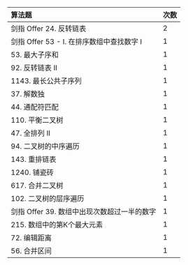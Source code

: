 | 算法题                                       | 次数 |
| :------------------------------------------- | ---- |
| 剑指 Offer 24\. 反转链表                     | 2    |
| 剑指 Offer 53 \- I\. 在排序数组中查找数字 I  | 1    |
| 53\. 最大子序和                              | 1    |
| 92\. 反转链表 II                             | 1    |
| 1143\. 最长公共子序列                        | 1    |
| 37\. 解数独                                  | 1    |
| 44\. 通配符匹配                              | 1    |
| 110\. 平衡二叉树                             | 1    |
| 47\. 全排列 II                               | 1    |
| 94\. 二叉树的中序遍历                        | 1    |
| 143\. 重排链表                               | 1    |
| 1240\. 铺瓷砖                                | 1    |
| 617\. 合并二叉树                             | 1    |
| 102\. 二叉树的层序遍历                       | 1    |
| 剑指 Offer 39\. 数组中出现次数超过一半的数字 | 1    |
| 215\. 数组中的第K个最大元素                  | 1    |
| 72\. 编辑距离                                | 1    |
| 56\. 合并区间                                | 1    |
